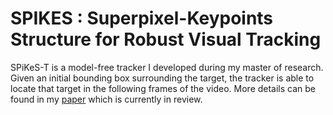 # SPIKES : Superpixel-Keypoints Structure for Robust Visual Tracking

SPiKeS-T is a model-free tracker I developed during my master of research. Given an initial bounding box surrounding the target, the tracker is able to locate that target in the following frames of the video. More details can be found in my <a href="https://arxiv.org/pdf/1610.07238v1.pdf">paper</a> which is currently in review.




